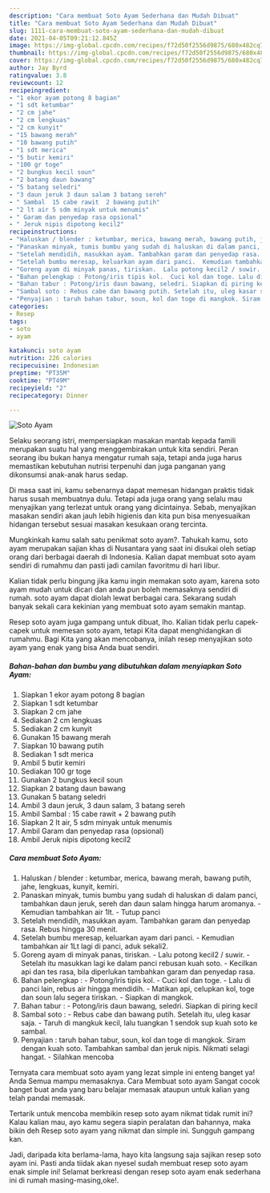 ```yaml
---
description: "Cara membuat Soto Ayam Sederhana dan Mudah Dibuat"
title: "Cara membuat Soto Ayam Sederhana dan Mudah Dibuat"
slug: 1111-cara-membuat-soto-ayam-sederhana-dan-mudah-dibuat
date: 2021-04-05T09:21:12.845Z
image: https://img-global.cpcdn.com/recipes/f72d50f2556d9875/680x482cq70/soto-ayam-foto-resep-utama.jpg
thumbnail: https://img-global.cpcdn.com/recipes/f72d50f2556d9875/680x482cq70/soto-ayam-foto-resep-utama.jpg
cover: https://img-global.cpcdn.com/recipes/f72d50f2556d9875/680x482cq70/soto-ayam-foto-resep-utama.jpg
author: Jay Byrd
ratingvalue: 3.8
reviewcount: 12
recipeingredient:
- "1 ekor ayam potong 8 bagian"
- "1 sdt ketumbar"
- "2 cm jahe"
- "2 cm lengkuas"
- "2 cm kunyit"
- "15 bawang merah"
- "10 bawang putih"
- "1 sdt merica"
- "5 butir kemiri"
- "100 gr toge"
- "2 bungkus kecil soun"
- "2 batang daun bawang"
- "5 batang seledri"
- "3 daun jeruk 3 daun salam 3 batang sereh"
- " Sambal  15 cabe rawit  2 bawang putih"
- "2 lt air 5 sdm minyak untuk menumis"
- " Garam dan penyedap rasa opsional"
- " Jeruk nipis dipotong kecil2"
recipeinstructions:
- "Haluskan / blender : ketumbar, merica, bawang merah, bawang putih, jahe, lengkuas, kunyit, kemiri."
- "Panaskan minyak, tumis bumbu yang sudah di haluskan di dalam panci, tambahkan daun jeruk, sereh dan daun salam hingga harum aromanya.  Kemudian tambahkan air 1lt.  Tutup panci"
- "Setelah mendidih, masukkan ayam. Tambahkan garam dan penyedap rasa. Rebus hingga 30 menit."
- "Setelah bumbu meresap, keluarkan ayam dari panci.  Kemudian tambahkan air 1Lt lagi di panci, aduk sekali2."
- "Goreng ayam di minyak panas, tiriskan.  Lalu potong kecil2 / suwir.  Setelah itu masukkan lagi ke dalam panci rebusan kuah soto.  Kecilkan api dan tes rasa, bila diperlukan tambahkan garam dan penyedap rasa."
- "Bahan pelengkap : Potong/iris tipis kol.  Cuci kol dan toge. Lalu di panci lain, rebus air hingga mendidih.  Matikan api, celupkan kol, toge dan soun lalu segera tiriskan. Siapkan di mangkok."
- "Bahan tabur : Potong/iris daun bawang, seledri. Siapkan di piring kecil"
- "Sambal soto : Rebus cabe dan bawang putih. Setelah itu, uleg kasar saja.  Taruh di mangkuk kecil, lalu tuangkan 1 sendok sup kuah soto ke sambal."
- "Penyajian : taruh bahan tabur, soun, kol dan toge di mangkok. Siram dengan kuah soto. Tambahkan sambal dan jeruk nipis. Nikmati selagi hangat. Silahkan mencoba"
categories:
- Resep
tags:
- soto
- ayam

katakunci: soto ayam 
nutrition: 226 calories
recipecuisine: Indonesian
preptime: "PT35M"
cooktime: "PT49M"
recipeyield: "2"
recipecategory: Dinner

---
```



![Soto Ayam](https://img-global.cpcdn.com/recipes/f72d50f2556d9875/680x482cq70/soto-ayam-foto-resep-utama.jpg)

Selaku seorang istri, mempersiapkan masakan mantab kepada famili merupakan suatu hal yang menggembirakan untuk kita sendiri. Peran seorang ibu bukan hanya mengatur rumah saja, tetapi anda juga harus memastikan kebutuhan nutrisi terpenuhi dan juga panganan yang dikonsumsi anak-anak harus sedap.

Di masa  saat ini, kamu sebenarnya dapat memesan hidangan praktis tidak harus susah membuatnya dulu. Tetapi ada juga orang yang selalu mau menyajikan yang terlezat untuk orang yang dicintainya. Sebab, menyajikan masakan sendiri akan jauh lebih higienis dan kita pun bisa menyesuaikan hidangan tersebut sesuai masakan kesukaan orang tercinta. 



Mungkinkah kamu salah satu penikmat soto ayam?. Tahukah kamu, soto ayam merupakan sajian khas di Nusantara yang saat ini disukai oleh setiap orang dari berbagai daerah di Indonesia. Kalian dapat membuat soto ayam sendiri di rumahmu dan pasti jadi camilan favoritmu di hari libur.

Kalian tidak perlu bingung jika kamu ingin memakan soto ayam, karena soto ayam mudah untuk dicari dan anda pun boleh memasaknya sendiri di rumah. soto ayam dapat diolah lewat berbagai cara. Sekarang sudah banyak sekali cara kekinian yang membuat soto ayam semakin mantap.

Resep soto ayam juga gampang untuk dibuat, lho. Kalian tidak perlu capek-capek untuk memesan soto ayam, tetapi Kita dapat menghidangkan di rumahmu. Bagi Kita yang akan mencobanya, inilah resep menyajikan soto ayam yang enak yang bisa Anda buat sendiri.

<!--inarticleads1-->

##### Bahan-bahan dan bumbu yang dibutuhkan dalam menyiapkan Soto Ayam:

1. Siapkan 1 ekor ayam potong 8 bagian
1. Siapkan 1 sdt ketumbar
1. Siapkan 2 cm jahe
1. Sediakan 2 cm lengkuas
1. Sediakan 2 cm kunyit
1. Gunakan 15 bawang merah
1. Siapkan 10 bawang putih
1. Sediakan 1 sdt merica
1. Ambil 5 butir kemiri
1. Sediakan 100 gr toge
1. Gunakan 2 bungkus kecil soun
1. Siapkan 2 batang daun bawang
1. Gunakan 5 batang seledri
1. Ambil 3 daun jeruk, 3 daun salam, 3 batang sereh
1. Ambil  Sambal : 15 cabe rawit + 2 bawang putih
1. Siapkan 2 lt air, 5 sdm minyak untuk menumis
1. Ambil  Garam dan penyedap rasa (opsional)
1. Ambil  Jeruk nipis dipotong kecil2




<!--inarticleads2-->

##### Cara membuat Soto Ayam:

1. Haluskan / blender : ketumbar, merica, bawang merah, bawang putih, jahe, lengkuas, kunyit, kemiri.
1. Panaskan minyak, tumis bumbu yang sudah di haluskan di dalam panci, tambahkan daun jeruk, sereh dan daun salam hingga harum aromanya.  - Kemudian tambahkan air 1lt.  - Tutup panci
1. Setelah mendidih, masukkan ayam. Tambahkan garam dan penyedap rasa. Rebus hingga 30 menit.
1. Setelah bumbu meresap, keluarkan ayam dari panci.  - Kemudian tambahkan air 1Lt lagi di panci, aduk sekali2.
1. Goreng ayam di minyak panas, tiriskan.  - Lalu potong kecil2 / suwir.  - Setelah itu masukkan lagi ke dalam panci rebusan kuah soto.  - Kecilkan api dan tes rasa, bila diperlukan tambahkan garam dan penyedap rasa.
1. Bahan pelengkap : - Potong/iris tipis kol.  - Cuci kol dan toge. - Lalu di panci lain, rebus air hingga mendidih.  - Matikan api, celupkan kol, toge dan soun lalu segera tiriskan. - Siapkan di mangkok.
1. Bahan tabur : - Potong/iris daun bawang, seledri. Siapkan di piring kecil
1. Sambal soto : - Rebus cabe dan bawang putih. Setelah itu, uleg kasar saja.  - Taruh di mangkuk kecil, lalu tuangkan 1 sendok sup kuah soto ke sambal.
1. Penyajian : taruh bahan tabur, soun, kol dan toge di mangkok. Siram dengan kuah soto. Tambahkan sambal dan jeruk nipis. Nikmati selagi hangat. - Silahkan mencoba




Ternyata cara membuat soto ayam yang lezat simple ini enteng banget ya! Anda Semua mampu memasaknya. Cara Membuat soto ayam Sangat cocok banget buat anda yang baru belajar memasak ataupun untuk kalian yang telah pandai memasak.

Tertarik untuk mencoba membikin resep soto ayam nikmat tidak rumit ini? Kalau kalian mau, ayo kamu segera siapin peralatan dan bahannya, maka bikin deh Resep soto ayam yang nikmat dan simple ini. Sungguh gampang kan. 

Jadi, daripada kita berlama-lama, hayo kita langsung saja sajikan resep soto ayam ini. Pasti anda tiidak akan nyesel sudah membuat resep soto ayam enak simple ini! Selamat berkreasi dengan resep soto ayam enak sederhana ini di rumah masing-masing,oke!.

